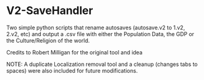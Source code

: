 # V2-SaveHandler
Two simple python scripts that rename autosaves (autosave.v2 to 1.v2, 2.v2, etc) and output a .csv file with either the Population Data, the GDP or the Culture/Religion of the world.

Credits to Robert Milligan for the original tool and idea

NOTE: A duplicate Localization removal tool and a cleanup (changes tabs to spaces) were also included for future modifications.
